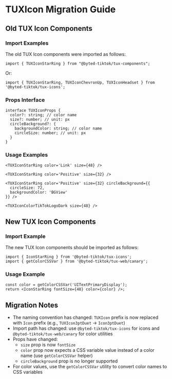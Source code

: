 # TUXIcon Migration Guide

## Old TUX Icon Components

### Import Examples

The old TUX Icon components were imported as follows:

```tsx
import { TUXIconStarRing } from "@byted-tiktok/tux-components";
```

Or:

```tsx
import { TUXIconStarRing, TUXIconChevronUp, TUXIconHeadset } from '@byted-tiktok/tux-icons';
```

### Props Interface

```tsx
interface TUXIconProps { 
  color?: string; // color name 
  size?: number; // unit: px 
  circleBackground?: { 
    backgroundColor: string; // color name 
    circleSize: number; // unit: px 
  } 
}
```

### Usage Examples

```tsx
<TUXIconStarRing color='Link' size={48} />

<TUXIconStarRing color='Positive' size={32} />

<TUXIconStarRing color='Positive' size={32} circleBackground={{ 
  circleSize: 72, 
  backgroundColor: 'BGView' 
}} />

<TUXIconColorTikTokLogoDark size={48} />
```

## New TUX Icon Components

### Import Example

The new TUX Icon components should be imported as follows:

```tsx
import { IconStarRing } from '@byted-tiktok/tux-icons';
import { getColorCSSVar } from '@byted-tiktok/tux-web/canary';
```

### Usage Example

```tsx
const color = getColorCSSVar('UITextPrimaryDisplay');
return <IconStarRing fontSize={48} color={color} />;
```

## Migration Notes

- The naming convention has changed: `TUXIcon` prefix is now replaced with `Icon` prefix (e.g., `TUXIcon3ptDuet` → `Icon3ptDuet`)
- Import path has changed: use `@byted-tiktok/tux-icons` for icons and `@byted-tiktok/tux-web/canary` for color utilities
- Props have changed:
  - `size` prop is now `fontSize`
  - `color` prop now expects a CSS variable value instead of a color name (use `getColorCSSVar` helper)
  - `circleBackground` prop is no longer supported
- For color values, use the `getColorCSSVar` utility to convert color names to CSS variables